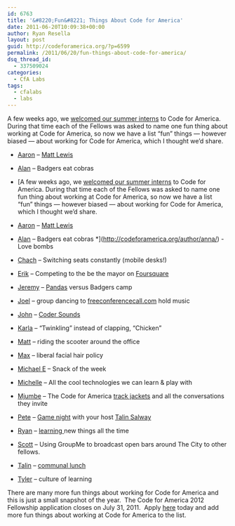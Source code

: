```yaml
---
id: 6763
title: '&#8220;Fun&#8221; Things About Code for America'
date: 2011-06-20T10:09:38+00:00
author: Ryan Resella
layout: post
guid: http://codeforamerica.org/?p=6599
permalink: /2011/06/20/fun-things-about-code-for-america/
dsq_thread_id:
  - 337509024
categories:
  - CfA Labs
tags:
  - cfalabs
  - labs
---
```

A few weeks ago, we [welcomed our summer interns](http://codeforamerica.org/2011/06/15/meet-the-2011-cfa-interns/) to Code for America. During that time each of the Fellows was asked to name one fun thing about working at Code for America, so now we have a list &#8220;fun&#8221; things &#8212; however biased &#8212; about working for Code for America, which I thought we&#8217;d share.

  * [Aaron](http://codeforamerica.org/author/aaron/) &#8211; [Matt Lewis](http://codeforamerica.org/author/matt/)
  * [Alan](http://codeforamerica.org/author/alan/) &#8211; Badgers eat cobras
  * [A few weeks ago, we [welcomed our summer interns](http://codeforamerica.org/2011/06/15/meet-the-2011-cfa-interns/) to Code for America. During that time each of the Fellows was asked to name one fun thing about working at Code for America, so now we have a list &#8220;fun&#8221; things &#8212; however biased &#8212; about working for Code for America, which I thought we&#8217;d share.

  * [Aaron](http://codeforamerica.org/author/aaron/) &#8211; [Matt Lewis](http://codeforamerica.org/author/matt/)
  * [Alan](http://codeforamerica.org/author/alan/) &#8211; Badgers eat cobras
  *](http://codeforamerica.org/author/anna/) - Love bombs
  * [Chach](http://codeforamerica.org/author/chacha/) &#8211; Switching seats constantly (mobile desks!)
  * [Erik](http://codeforamerica.org/author/erik/) &#8211; Competing to the be the mayor on [Foursquare](https://foursquare.com/venue/14769308)
  * [Jeremy](http://codeforamerica.org/author/jeremy/) &#8211; [Pandas](http://codeforamerica.org/404) versus Badgers camp
  * [Joel](http://codeforamerica.org/author/joel/) &#8211; group dancing to [freeconferencecall.com](http://freeconferencecall.com/) hold music
  * [John](http://codeforamerica.org/author/john/) &#8211; [Coder Sounds](http://codeforamerica.org/2011/04/26/github-pushes-screaming-hawks-and-a-culture-of-collaboration/)
  * [Karla](http://codeforamerica.org/author/karla/) &#8211; “Twinkling” instead of clapping, “Chicken”
  * [Matt](http://codeforamerica.org/author/matt/) &#8211; riding the scooter around the office
  * [Max](http://codeforamerica.org/author/max/) &#8211; liberal facial hair policy
  * [Michael E](http://codeforamerica.org/author/michael/) &#8211; Snack of the week
  * [Michelle](http://codeforamerica.org/author/michelle/) &#8211; All the cool technologies we can learn & play with
  * [Mjumbe](http://codeforamerica.org/author/mjumbe/) &#8211; The Code for America <a href="http://twitpic.com/4zfu4d" target="_blank">track jackets</a> and all the conversations they invite
  * <a href="http://codeforamerica.org/author/peter/" target="_blank">Pete</a> &#8211; <a href="http://ow.ly/i/anGS" target="_blank">Game night</a> with your host <a href="http://codeforamerica.org/author/talin/" target="_blank">Talin Salway</a>
  * <a href="http://codeforamerica.org/author/ryan" target="_blank">Ryan</a> &#8211; <a href="http://codeforamerica.org/2011/05/26/railsconf-2011/" target="_blank">learning </a>new things all the time
  * <a href="http://codeforamerica.org/author/scott" target="_blank">Scott</a> &#8211; Using GroupMe to broadcast open bars around The City to other fellows.
  * <a href="http://codeforamerica.org/author/talin/" target="_blank">Talin</a> &#8211; <a href="http://www.flickr.com/photos/lastminuteracer/5688362142/in/photostream" target="_blank">communal lunch</a>
  * <a href="http://codeforamerica.org/author/tyler" target="_blank">Tyler</a> &#8211; culture of learning

There are many more fun things about working for Code for America and this is just a small snapshot of the year.  The Code for America 2012 Fellowship application closes on July 31, 2011.  Apply [here](http://codeforamerica.org/fellows/apply/) today and add more fun things about working at Code for America to the list.